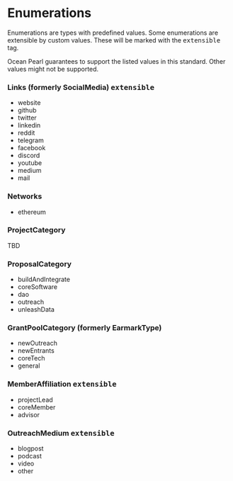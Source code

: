 # Enumerations
Enumerations are types with predefined values. Some enumerations are extensible by custom values. 
These will be marked with the <kbd>extensible</kbd> tag.

Ocean Pearl guarantees to support the listed values in this standard. Other values might not be supported.

### Links (formerly SocialMedia) <kbd>extensible</kbd>
- website
- github
- twitter
- linkedin
- reddit
- telegram
- facebook
- discord
- youtube
- medium
- mail

### Networks
- ethereum

### ProjectCategory
TBD

### ProposalCategory
- buildAndIntegrate
- coreSoftware
- dao
- outreach
- unleashData

### GrantPoolCategory (formerly EarmarkType)
- newOutreach
- newEntrants
- coreTech
- general

### MemberAffiliation <kbd>extensible</kbd>
- projectLead
- coreMember
- advisor

### OutreachMedium <kbd>extensible</kbd>
- blogpost
- podcast
- video
- other
